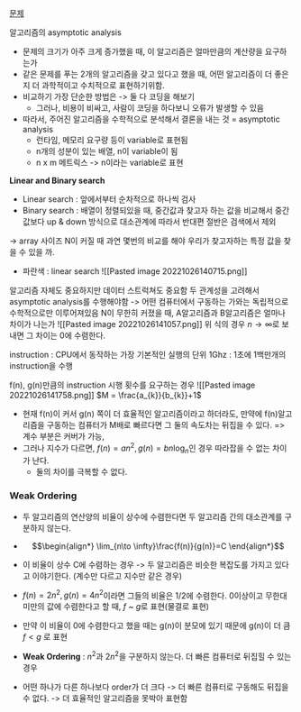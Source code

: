 [문제](http://www.kmooc.kr/assets/courseware/v1/2ef90745abe4c100ec69b4c3fed1bd41/asset-v1:SKKUk+SKKU_46+2020_T1+type@asset+block/인공지능을_위한_알고리즘과_자료구조_이론__코딩__그리고_컴퓨팅_사고_과제1.pdf)

알고리즘의 asymptotic analysis

- 문제의 크기가 아주 크게 증가했을 때, 이 알고리즘은 얼마만큼의 계산량을 요구하는가
- 같은 문제를 푸는 2개의 알고리즘을 갖고 있다고 했을 때, 어떤 알고리즘이 더 좋은지 더 과학적이고 수치적으로 표현하기위함.
- 비교하기 가장 단순한 방법은 -> 둘 다 코딩을 해보기
	- 그러나, 비용이 비싸고, 사람이 코딩을 하다보니 오류가 발생할 수 있음
- 따라서, 주어진 알고리즘을 수학적으로 분석해서 결론을 내는 것 = asymptotic analysis
	-  런타임, 메모리 요구량 등이 variable로 표현됨
	- n개의 성분이 있는 배열, n이 variable이 됨
	- n x m 메트릭스 -> n이라는 variable로 표현

__Linear and Binary search__
- Linear search : 앞에서부터 순차적으로 하나씩 검사
- Binary search : 배열이 정렬되있을 때, 중간값과 찾고자 하는 값을 비교해서 중간값보다 up & down 방식으로 대소관계에 따라서 반대편 절반은 검색에서 제외

-> array 사이즈 N이 커질 때 과연 몇번의 비교를 해야 우리가 찾고자하는 특정 값을 찾을 수 있을 까.
- 파란색 : linear search
![[Pasted image 20221026140715.png]]

알고리즘 자체도 중요하지만 데이터 스트럭쳐도 중요함
두 관계성을 고려해서 asymptotic analysis를 수행해야함
-> 어떤 컴퓨터에서 구동하는 가와는 독립적으로 수학적으로만 이루어져있음
N이 무한히 커졌을 때, A알고리즘과 B알고리즘은 얼마나 차이가 나는가
![[Pasted image 20221026141057.png]]
위 식의 경우 $n \rightarrow \infty$로 보내면 그 차이는 0에 수렴한다.

instruction : CPU에서 동작하는 가장 기본적인 실행의 단위
1Ghz : 1초에 1백만개의 instruction을 수행

f(n), g(n)만큼의 instruction 시행 횟수를 요구하는 경우
![[Pasted image 20221026141758.png]]
$M = \frac{a_{k}}{b_{k}}+1$
- 현재 f(n)이 커서 g(n) 쪽이 더 효율적인 알고리즘이라고 하더라도, 만약에 f(n)알고리즘을 구동하는 컴퓨터가 M배로 빠르다면 그 둘의 속도차는 뒤집을 수 있다. => 계수 부분은 커버가 가능,
- 그러나 지수가 다르면, $f(n)=an^{2},\, g(n)=b n\log_{n}$인 경우 따라잡을 수 없는 차이가 난다.
	- 둘의 차이를 극복할 수 없다.

### Weak Ordering
- 두 알고리즘의 연산양의 비율이 상수에 수렴한다면 두 알고리즘 간의 대소관계를 구분하지 않는다.
- $$\begin{align*}
\lim_{n\to \infty}\frac{f(n)}{g(n)}=C
\end{align*}$$
- 이 비율이 상수 C에 수렴하는 경우 -> 두 알고리즘은 비슷한 복잡도를 가지고 있다고 이야기한다. (계수만 다르고 지수만 같은 경우)
- $f(n)=2n^{2}, g(n)=4n^{2}$이라면 그들의 비율은 1/2에 수렴한다. 0이상이고 무한대 미만의 값에 수렴한다고 할 때, $f$ \~ $g$로 표현(물결로 표현)
- 만약 이 비율이 0에 수렴한다고 했을 때는 g(n)이 분모에 있기 때문에 g(n)이 더 큼 $f<g$ 로 표현

- __Weak Ordering__ : $n^2$과 $2n^2$을 구분하지 않는다. 더 빠른 컴퓨터로 뒤집힐 수 있는 경우
- 어떤 하나가 다른 하나보다 order가 더 크다 -> 더 빠른 컴퓨터로 구동해도 뒤집을 수 없다. -> 더 효율적인 알고리즘을 못박아 표현함